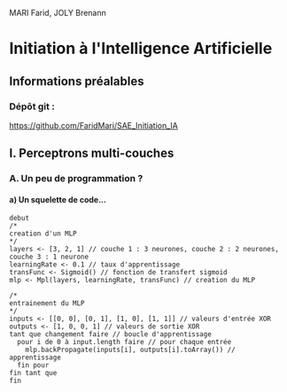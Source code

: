 MARI Farid, JOLY Brenann

# Initiation à l'Intelligence Artificielle

## Informations préalables
### Dépôt git : 
https://github.com/FaridMari/SAE_Initiation_IA

## I. Perceptrons multi-couches
### A. Un peu de programmation ?
#### a) Un squelette de code...

```
debut
/*
creation d'un MLP
*/
layers <- [3, 2, 1] // couche 1 : 3 neurones, couche 2 : 2 neurones, couche 3 : 1 neurone
learningRate <- 0.1 // taux d'apprentissage
transFunc <- Sigmoid() // fonction de transfert sigmoid
mlp <- Mpl(layers, learningRate, transFunc) // creation du MLP

/*
entrainement du MLP
*/
inputs <- [[0, 0], [0, 1], [1, 0], [1, 1]] // valeurs d'entrée XOR
outputs <- [1, 0, 0, 1] // valeurs de sortie XOR
tant que changement faire // boucle d'apprentissage
  pour i de 0 à input.length faire // pour chaque entrée
    mlp.backPropagate(inputs[i], outputs[i].toArray()) // apprentissage
  fin pour
fin tant que
fin
```
